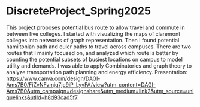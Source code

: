 # DiscreteProject_Spring2025

This project proposes potential bus route to allow travel and commute in between five colleges. I started with visualizing the maps of claremont colleges into networks of graph representation. Then I found potential hamiltonian path and euler paths to travel across campuses. There are two routes that I mainly focused on, and analyzed which route is better by counting the potential subsets of busiest locations on campus to model utility and demands. I was able to apply Combinatorics and graph theory to analyze transportation path planning and energy efficiency.
Presentation: https://www.canva.com/design/DAGl-Ams7B0/FjZvNFvmjq7jc9iP_LyvFA/view?utm_content=DAGl-Ams7B0&utm_campaign=designshare&utm_medium=link2&utm_source=uniquelinks&utlId=h8d93cad5f7
